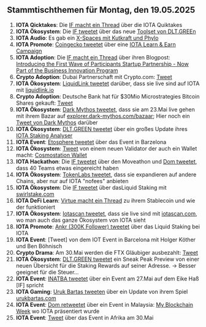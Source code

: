 ## Stammtischthemen für Montag, den 19.05.2025

1. **IOTA Qicktakes**: Die [IF macht ein Thread](https://x.com/iota/status/1921913256722981259) über die IOTA Quiktakes
2. **IOTA Ökosystem**: Die [IF tweetet](https://x.com/iota/status/1922156322138521908) über das neue [Toolset von DLT.GREEn](https://x.com/dlt_green/status/1921972666174476725)
3. **IOTA Audio**: Es gab ein [X-Spaces mit Kutkraft und Phylo](https://x.com/kutkraft/status/1922146053475782911)
4. **IOTA Promote**: [Coingecko tweetet](https://x.com/coingecko/status/1922154864379101696) über eine [IOTA Learn & Earn Campaign](https://landing.coingecko.com/earn/what-is-iota/)
5. **IOTA Adoption**: Die [IF macht ein Thread](https://x.com/iota/status/1922275645079388270) über ihren Blogpost: [Introducing the First Wave of Participants Startup Partnership - Now Part of the Business Innovation Program](https://blog.iota.org/first-participants-bip/)
6. **Crypto Adoption**: Dubai Partnerschaft mit Crypto.com: [Tweet](https://x.com/WatcherGuru/status/1922244919432745273)
7. **IOTA Ökosystem**: [LiquidLink tweetet](https://x.com/Liquidlink_io/status/1922318228195254288) darüber, dass sie live sind auf IOTA mit [liquidlink.io](https://liquidlink.io/)
8. **Crypto Adoption**: Deutsche Bank hat für $30Mio Microstrategies Bitcoin Shares gekauft: [Tweet](https://x.com/BitMemesDaily/status/1922339290064789612)
9. **IOTA Ökosystem**: [Dark Mythos tweetet](https://x.com/DarkMythosIOTA/status/1922527293957648834), dass sie am 23.Mai live gehen mit ihrem Bazar auf [explorer.dark-mythos.com/bazaar](https://explorer.dark-mythos.com/bazaar); Hier noch ein [Tweet von Dark Mythos](https://x.com/DarkMythosIOTA/status/1923649697861845183) darüber
10. **IOTA Ökosystem**: [DLT.GREEN tweetet](https://x.com/dlt_green/status/1922547060135354377) über ein großes Update ihres [IOTA Staking Analyser](https://dlt.green/en/services/iota-staking-analytics)
11. **IOTA Event**: [Etosphere tweetet](https://x.com/ETOSPHERES/status/1922567373644521750) über das Event in Barzelona
12. **IOTA Ökosystem**: [Tweet](https://x.com/IBCwallet/status/1922576506326270361) von einem neuen Validator der auch ein Wallet macht: [Cosmostation Wallet](https://chromewebstore.google.com/detail/cosmostation-wallet/fpkhgmpbidmiogeglndfbkegfdlnajnf?hl=ko&utm_source=ext_sidebar)
13. **IOTA Hackathon**: Die [IF tweetet](https://x.com/iota/status/1922638030105452589) über den Moveathon und [Dom tweetet](https://x.com/DomSchiener/status/1922639355178295481), dass 40 Teams etwas eingereicht haben
14. **IOTA Ökosystem**: [TokenLabs tweetet](https://x.com/TokenLabsX/status/1922618448103751818), dass sie expandieren auf andere Chains, aber nur auf IOTA "nofees" anbieten
15. **IOTA Ökosystem**: Die [IF tweetet](https://x.com/iota/status/1922621181905035628) über dasLiquid Staking mit [swirlstake.com](https://swirlstake.com/)
16. **IOTA DeFi Learn**: [Virtue macht ein Thread](https://x.com/Virtue_Money/status/1922648888692875476) zu ihrem Stablecoin und wie der funktioniert
17. **IOTA Ökosystem**: [Iotascan tweetet](https://x.com/iotascan/status/1923472403558170704), dass sie live sind mit [iotascan.com](https://iotascan.com/mainnet/directory?isActiveApp=true), wo man auch das ganze Ökosystem von IOTA sieht
18. **IOTA Promote**: [Ankr (300K Follower) tweetet](https://x.com/ankr/status/1923453347387916327) über das Liquid Staking bei IOTA
19. **IOTA Event**: [Tweet] von dem IOT Event in Barcelona mit Holger Köther und Ben Böhnisch
20. **Crypto Drama**: Am 30.Mai werden die FTX Gläubiger ausbezahlt: [Tweet](https://x.com/FurkanCCTV/status/1923067154355651047)
21. **IOTA Ökosystem**: [DLT.GREEN tweetet](https://x.com/dlt_green/status/1923118222670205377) ein Sneak Peak Preview von einer neuen Übersicht für die Staking Rewards auf seiner Adresse. -> Besser geeignet für die Steuer...
22. **IOTA Event**: [INATBA tweetet](https://x.com/INATBA_org/status/1923011159789109251) über ein Event am 27.Mai auf dem Eike Haß [IF] spricht
23. **IOTA Gaming**: [Uruk Bartas tweeten](https://x.com/UrukBartas/status/1923419170839929304) über ein Update von ihrem Spiel [urukbartas.com](https://urukbartas.com/)
24. **IOTA Event**: [Dom retweetet](https://x.com/DomSchiener/status/1923386838091174179) über ein Event in Malaysia: [My Blockchain Week](https://x.com/MalaysiaBCW) wo IOTA präsentiert wurde
25. **IOTA Event**: [Tweet](https://x.com/dx5ve/status/1923263021821956407) über das Event in Afrika am 30.Mai
